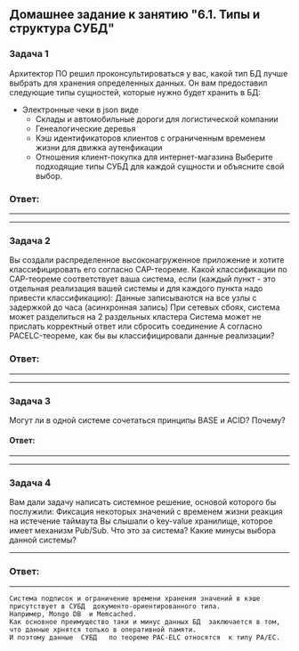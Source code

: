 ## Домашнее задание к занятию "6.1. Типы и структура СУБД"

### Задача 1
Архитектор ПО решил проконсультироваться у вас, какой тип БД лучше выбрать для хранения определенных данных.
Он вам предоставил следующие типы сущностей, которые нужно будет хранить в БД:
- Электронные чеки в json виде
  - Склады и автомобильные дороги для логистической компании
  - Генеалогические деревья
  - Кэш идентификаторов клиентов с ограниченным временем жизни для движка аутенфикации
  - Отношения клиент-покупка для интернет-магазина
  Выберите подходящие типы СУБД для каждой сущности и объясните свой выбор.


### Ответ:
----

----
### Задача 2
Вы создали распределенное высоконагруженное приложение и хотите классифицировать его согласно CAP-теореме. Какой классификации по CAP-теореме соответствует ваша система, если (каждый пункт - это отдельная реализация вашей системы и для каждого пункта надо привести классификацию):
Данные записываются на все узлы с задержкой до часа (асинхронная запись)
При сетевых сбоях, система может разделиться на 2 раздельных кластера
Система может не прислать корректный ответ или сбросить соединение
А согласно PACELC-теореме, как бы вы классифицировали данные реализации?

### Ответ:
----

----
### Задача 3
 Могут ли в одной системе сочетаться принципы BASE и ACID? Почему?




#### Ответ:
----

----
### Задача 4
Вам дали задачу написать системное решение, основой которого бы послужили:
Фиксация некоторых значений с временем жизни
реакция на истечение таймаута
Вы слышали о key-value хранилище, которое имеет механизм Pub/Sub. Что это за система? Какие минусы выбора данной системы?

----
### Ответ:
----

    Система подписок и ограничение времени хранения значений в кэше присутствует в СУБД  документо-ориентированного типа. 
    Например, Mongo DB  и Memcached. 
    Как основное преимущество таки и минус данных БД  заключается в том, что данные хрнятся только в оперативной памяти.
    И поэтому данные  СУБД   по теореме PAC-ELC отноcятся  к типу PA/EC.